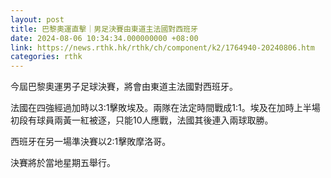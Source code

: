 ```yaml
---
layout: post
title: 巴黎奧運直擊｜男足決賽由東道主法國對西班牙
date: 2024-08-06 10:34:34.000000000 +08:00
link: https://news.rthk.hk/rthk/ch/component/k2/1764940-20240806.htm
categories: rthk
---
```


今屆巴黎奧運男子足球決賽，將會由東道主法國對西班牙。

法國在四強經過加時以3:1擊敗埃及。兩隊在法定時間戰成1:1。埃及在加時上半場初段有球員兩黃一紅被逐，只能10人應戰，法國其後連入兩球取勝。

西班牙在另一場準決賽以2:1擊敗摩洛哥。

決賽將於當地星期五舉行。
